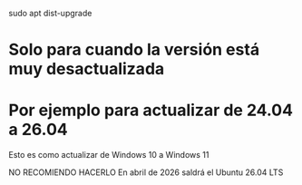 sudo apt dist-upgrade

# Solo para cuando la versión está muy desactualizada

# Por ejemplo para actualizar de 24.04 a 26.04
Esto es como actualizar de Windows 10 a Windows 11

NO RECOMIENDO HACERLO
En abril de 2026 saldrá el Ubuntu 26.04 LTS

